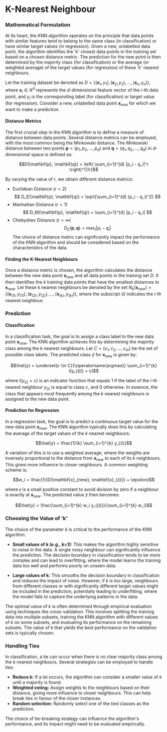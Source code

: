 # K-Nearest Neighbour

### Mathematical Formulation

At its heart, the KNN algorithm operates on the principle that data points with similar features tend to belong to the same class (in classification) or have similar target values (in regression). Given a new, unlabelled data point, the algorithm identifies the 'k' closest data points in the training set based on a chosen distance metric. The prediction for the new point is then determined by the majority class (for classification) or the average (or weighted average) of the target values (for regression) of these 'k' nearest neighbours.

Let the training dataset be denoted as $D = \{(\mathbf{x}_1, y_1), (\mathbf{x}_2, y_2), ..., (\mathbf{x}_n, y_n)\}$, where $\mathbf{x}_i \in \mathbb{R}^d$ represents the $d$-dimensional feature vector of the $i$-th data point, and $y_i$ is the corresponding label (for classification) or target value (for regression). Consider a new, unlabelled data point $\mathbf{x}_{new}$ for which we want to make a prediction.

#### Distance Metrics

The first crucial step in the KNN algorithm is to define a measure of distance between data points. Several distance metrics can be employed, with the most common being the Minkowski distance. The Minkowski distance between two points $\mathbf{p} = (p_1, p_2, ..., p_d)$ and $\mathbf{q} = (q_1, q_2, ..., q_d)$ in $d$-dimensional space is defined as:

$$D(\mathbf{p}, \mathbf{q}) = \left( \sum_{i=1}^{d} |p_i - q_i|^r \right)^{1/r}$$

By varying the value of $r$, we obtain different distance metrics:

- Euclidean Distance ($r=2$)
    $$
    D_E(\mathbf{p}, \mathbf{q}) = \sqrt{\sum_{i=1}^{d} (p_i - q_i)^2}
    $$
- Manhattan Distance ($r=1$)
    $$
    D_M(\mathbf{p}, \mathbf{q}) = \sum_{i=1}^{d} |p_i - q_i|
    $$
- Chebyshev Distance ($r=\infty$)
    $$
    D_C(\mathbf{p}, \mathbf{q}) = \max_{i} |p_i - q_i|
    $$
The choice of distance metric can significantly impact the performance of the KNN algorithm and should be considered based on the characteristics of the data.

#### Finding the K-Nearest Neighbours

Once a distance metric is chosen, the algorithm calculates the distance between the new data point $\mathbf{x}_{new}$ and all data points in the training set $D$. It then identifies the $k$ training data points that have the smallest distances to $\mathbf{x}_{new}$. Let these $k$ nearest neighbours be denoted by the set $N_k(\mathbf{x}_{new}) = \{(\mathbf{x}_{(1)}, y_{(1)}), (\mathbf{x}_{(2)}, y_{(2)}), ..., (\mathbf{x}_{(k)}, y_{(k)})\}$, where the subscript $(i)$ indicates the $i$-th nearest neighbour.

### Prediction

#### Classification

In a classification task, the goal is to assign a class label to the new data point $\mathbf{x}_{new}$. The KNN algorithm achieves this by determining the majority class among the $k$ nearest neighbours. Let $C = \{c_1, c_2, ..., c_m\}$ be the set of possible class labels. The predicted class $\hat{y}$ for $\mathbf{x}_{new}$ is given by:

$$\hat{y} = \underset{c \in C}{\operatorname{argmax}} \sum_{i=1}^{k} I(y_{(i)} = c)$$

where $I(y_{(i)} = c)$ is an indicator function that equals 1 if the label of the $i$-th nearest neighbour $y_{(i)}$ is equal to class $c$, and 0 otherwise. In essence, the class that appears most frequently among the $k$ nearest neighbours is assigned to the new data point.

#### Prediction for Regression

In a regression task, the goal is to predict a continuous target value for the new data point $\mathbf{x}_{new}$. The KNN algorithm typically does this by calculating the average of the target values of the $k$ nearest neighbours:

$$\hat{y} = \frac{1}{k} \sum_{i=1}^{k} y_{(i)}$$

A variation of this is to use a weighted average, where the weights are inversely proportional to the distance from $\mathbf{x}_{new}$ to each of its $k$ neighbours. This gives more influence to closer neighbours. A common weighting scheme is:

$$w_i = \frac{1}{D(\mathbf{x}_{new}, \mathbf{x}_{(i)}) + \epsilon}$$

where $\epsilon$ is a small positive constant to avoid division by zero if a neighbour is exactly at $\mathbf{x}_{new}$. The predicted value $\hat{y}$ then becomes:

$$\hat{y} = \frac{\sum_{i=1}^{k} w_i y_{(i)}}{\sum_{i=1}^{k} w_i}$$

### Choosing the Value of 'k'

The choice of the parameter $k$ is critical to the performance of the KNN algorithm.

* **Small values of k (e.g., k=1):** This makes the algorithm highly sensitive to noise in the data. A single noisy neighbour can significantly influence the prediction. The decision boundary in classification tends to be more complex and can lead to overfitting, where the model learns the training data too well and performs poorly on unseen data.

* **Large values of k:** This smooths the decision boundary in classification and reduces the impact of noise. However, if $k$ is too large, neighbours from different classes or with significantly different target values might be included in the prediction, potentially leading to underfitting, where the model fails to capture the underlying patterns in the data.

The optimal value of $k$ is often determined through empirical evaluation using techniques like cross-validation. This involves splitting the training data into multiple subsets, training the KNN algorithm with different values of $k$ on some subsets, and evaluating its performance on the remaining subsets. The value of $k$ that yields the best performance on the validation sets is typically chosen.

### Handling Ties

In classification, a tie can occur when there is no clear majority class among the $k$ nearest neighbours. Several strategies can be employed to handle ties:

* **Reduce k:** If a tie occurs, the algorithm can consider a smaller value of $k$ until a majority is found.
* **Weighted voting:** Assign weights to the neighbours based on their distance, giving more influence to closer neighbours. This can help break ties in favour of the closer instances.
* **Random selection:** Randomly select one of the tied classes as the prediction.

The choice of tie-breaking strategy can influence the algorithm's performance, and its impact might need to be evaluated empirically.